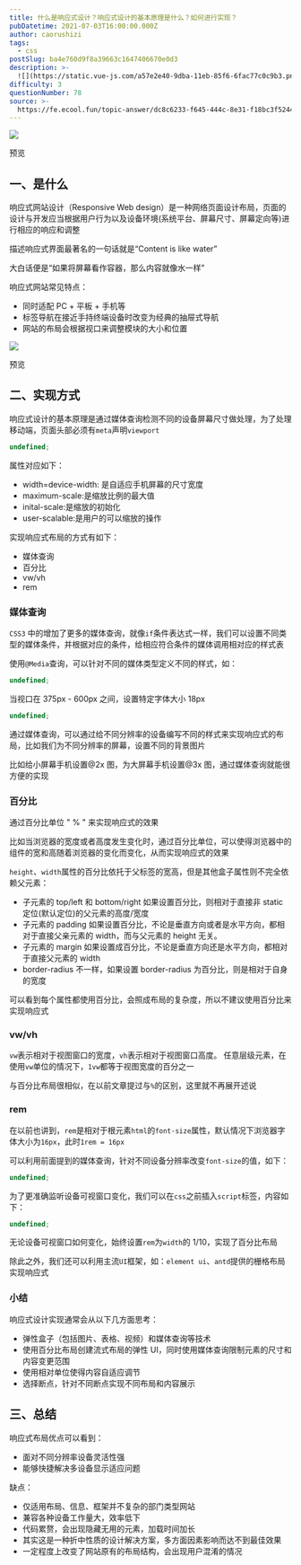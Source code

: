 ```yaml
---
title: 什么是响应式设计？响应式设计的基本原理是什么？如何进行实现？
pubDatetime: 2021-07-03T16:00:00.000Z
author: caorushizi
tags:
  - css
postSlug: ba4e760d9f8a39663c1647406670e0d3
description: >-
  ![](https://static.vue-js.com/a57e2e40-9dba-11eb-85f6-6fac77c0c9b3.png)预览一、是什么-----响应式网站设计（Responsiv
difficulty: 3
questionNumber: 78
source: >-
  https://fe.ecool.fun/topic-answer/dc8c6233-f645-444c-8e31-f18bc3f5244f?orderBy=updateTime&order=desc&tagId=11
---
```


![](https://static.vue-js.com/a57e2e40-9dba-11eb-85f6-6fac77c0c9b3.png)

预览

## 一、是什么

响应式网站设计（Responsive Web design）是一种网络页面设计布局，页面的设计与开发应当根据用户行为以及设备环境(系统平台、屏幕尺寸、屏幕定向等)进行相应的响应和调整

描述响应式界面最著名的一句话就是“Content is like water”

大白话便是“如果将屏幕看作容器，那么内容就像水一样”

响应式网站常见特点：

- 同时适配 PC + 平板 + 手机等
- 标签导航在接近手持终端设备时改变为经典的抽屉式导航
- 网站的布局会根据视口来调整模块的大小和位置

![](https://static.vue-js.com/ae68be30-9dba-11eb-85f6-6fac77c0c9b3.png)

预览

## 二、实现方式

响应式设计的基本原理是通过媒体查询检测不同的设备屏幕尺寸做处理，为了处理移动端，页面头部必须有`meta`声明`viewport`

```typescript
undefined;
```

属性对应如下：

- width=device-width: 是自适应手机屏幕的尺寸宽度
- maximum-scale:是缩放比例的最大值
- inital-scale:是缩放的初始化
- user-scalable:是用户的可以缩放的操作

实现响应式布局的方式有如下：

- 媒体查询
- 百分比
- vw/vh
- rem

### 媒体查询

`CSS3` 中的增加了更多的媒体查询，就像`if`条件表达式一样，我们可以设置不同类型的媒体条件，并根据对应的条件，给相应符合条件的媒体调用相对应的样式表

使用`@Media`查询，可以针对不同的媒体类型定义不同的样式，如：

```typescript
undefined;
```

当视口在 375px - 600px 之间，设置特定字体大小 18px

```typescript
undefined;
```

通过媒体查询，可以通过给不同分辨率的设备编写不同的样式来实现响应式的布局，比如我们为不同分辨率的屏幕，设置不同的背景图片

比如给小屏幕手机设置@2x 图，为大屏幕手机设置@3x 图，通过媒体查询就能很方便的实现

### 百分比

通过百分比单位 " % " 来实现响应式的效果

比如当浏览器的宽度或者高度发生变化时，通过百分比单位，可以使得浏览器中的组件的宽和高随着浏览器的变化而变化，从而实现响应式的效果

`height`、`width`属性的百分比依托于父标签的宽高，但是其他盒子属性则不完全依赖父元素：

- 子元素的 top/left 和 bottom/right 如果设置百分比，则相对于直接非 static 定位(默认定位)的父元素的高度/宽度
- 子元素的 padding 如果设置百分比，不论是垂直方向或者是水平方向，都相对于直接父亲元素的 width，而与父元素的 height 无关。
- 子元素的 margin 如果设置成百分比，不论是垂直方向还是水平方向，都相对于直接父元素的 width
- border-radius 不一样，如果设置 border-radius 为百分比，则是相对于自身的宽度

可以看到每个属性都使用百分比，会照成布局的复杂度，所以不建议使用百分比来实现响应式

### vw/vh

`vw`表示相对于视图窗口的宽度，`vh`表示相对于视图窗口高度。 任意层级元素，在使用`vw`单位的情况下，`1vw`都等于视图宽度的百分之一

与百分比布局很相似，在以前文章提过与`%`的区别，这里就不再展开述说

### rem

在以前也讲到，`rem`是相对于根元素`html`的`font-size`属性，默认情况下浏览器字体大小为`16px`，此时`1rem = 16px`

可以利用前面提到的媒体查询，针对不同设备分辨率改变`font-size`的值，如下：

```typescript
undefined;
```

为了更准确监听设备可视窗口变化，我们可以在`css`之前插入`script`标签，内容如下：

```typescript
undefined;
```

无论设备可视窗口如何变化，始终设置`rem`为`width`的 1/10，实现了百分比布局

除此之外，我们还可以利用主流`UI`框架，如：`element ui`、`antd`提供的栅格布局实现响应式

### 小结

响应式设计实现通常会从以下几方面思考：

- 弹性盒子（包括图片、表格、视频）和媒体查询等技术
- 使用百分比布局创建流式布局的弹性 UI，同时使用媒体查询限制元素的尺寸和内容变更范围
- 使用相对单位使得内容自适应调节
- 选择断点，针对不同断点实现不同布局和内容展示

## 三、总结

响应式布局优点可以看到：

- 面对不同分辨率设备灵活性强
- 能够快捷解决多设备显示适应问题

缺点：

- 仅适用布局、信息、框架并不复杂的部门类型网站
- 兼容各种设备工作量大，效率低下
- 代码累赘，会出现隐藏无用的元素，加载时间加长
- 其实这是一种折中性质的设计解决方案，多方面因素影响而达不到最佳效果
- 一定程度上改变了网站原有的布局结构，会出现用户混淆的情况
